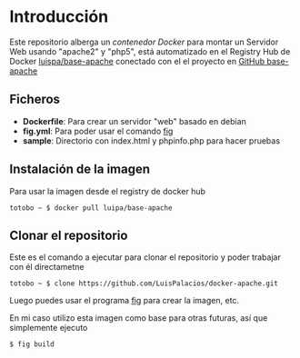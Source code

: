 # Introducción

Este repositorio alberga un *contenedor Docker* para montar un Servidor Web usando "apache2" y "php5", está automatizado en el Registry Hub de Docker [luispa/base-apache](https://registry.hub.docker.com/u/luispa/base-apache/) conectado con el el proyecto en [GitHub base-apache](https://github.com/LuisPalacios/base-apache)


## Ficheros

* **Dockerfile**: Para crear un servidor "web" basado en debian
* **fig.yml**: Para poder usar el comando [fig](http://www.fig.sh/index.html)
* **sample**: Directorio con index.html y phpinfo.php para hacer pruebas

## Instalación de la imagen

Para usar la imagen desde el registry de docker hub

    totobo ~ $ docker pull luipa/base-apache


## Clonar el repositorio

Este es el comando a ejecutar para clonar el repositorio y poder trabajar con él directametne

    totobo ~ $ clone https://github.com/LuisPalacios/docker-apache.git

Luego puedes usar el programa [fig](http://www.fig.sh/index.html) para crear la imagen, etc.

En mi caso utilizo esta imagen como base para otras futuras, así que simplemente ejecuto

    $ fig build
